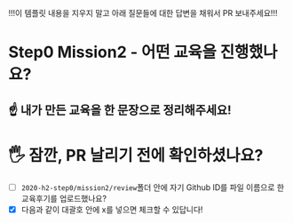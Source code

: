 !!!이 템플릿 내용을 지우지 말고 아래 질문들에 대한 답변을 채워서 PR 보내주세요!!! 

# **Step0 Mission2 - 어떤 교육을 진행했나요?**

## ☝️ 내가 만든 교육을 한 문장으로 정리해주세요!

# **🖐 잠깐, PR 날리기 전에 확인하셨나요?**

- [ ]  `2020-h2-step0/mission2/review`폴더 안에 자기 Github ID를 파일 이름으로 한 교육후기를 업로드했나요?
- [x]  다음과 같이 대괄호 안에 x를 넣으면 체크할 수 있답니다!
